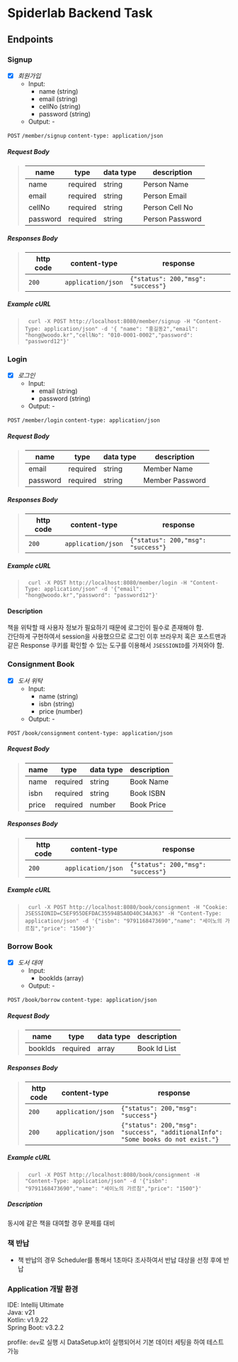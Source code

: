 # Spiderlab Backend Task

## Endpoints

### Signup

- [x] *회원가입*
    - Input:
        - name (string)
        - email (string)
        - cellNo (string)
        - password (string)
    - Output: -

`POST` `/member/signup` `content-type: application/json`

##### Request Body

> | name     | type     | data type | description     |
> |----------|----------|-----------|-----------------|
> | name     | required | string    | Person Name     |
> | email    | required | string    | Person Email    |
> | cellNo   | required | string    | Person Cell No  |
> | password | required | string    | Person Password |


##### Responses Body

> | http code | content-type       | response                                                                   |
> |-----------|--------------------|----------------------------------------------------------------------------|
> | `200`     | `application/json` | `{"status": 200,"msg": "success"}`                                         |

##### Example cURL

> ```text
>  curl -X POST http://localhost:8080/member/signup -H "Content-Type: application/json" -d '{ "name": "홍길동2","email": "hong@woodo.kr","cellNo": "010-0001-0002","password": "password12"}'  
> ```

### Login

- [x] *로그인*
    - Input:
        - email (string)
        - password (string)
    - Output: -

`POST` `/member/login` `content-type: application/json`

##### Request Body

> | name     | type     | data type | description     |
> |----------|----------|-----------|-----------------|
> | email    | required | string    | Member Name     |
> | password | required | string    | Member Password |


##### Responses Body

> | http code | content-type       | response                                                                   |
> |-----------|--------------------|----------------------------------------------------------------------------|
> | `200`     | `application/json` | `{"status": 200,"msg": "success"}`                                         |

##### Example cURL

> ```text
>  curl -X POST http://localhost:8080/member/login -H "Content-Type: application/json" -d '{"email": "hong@woodo.kr","password": "password12"}'  
> ```
 
#### Description
책을 위탁할 때 사용자 정보가 필요하기 때문에 로그인이 필수로 존재해야 함.   
간단하게 구현하여서 session을 사용했으므로 로그인 이후 브라우저 혹은 포스트맨과 같은 Response 쿠키를 확인할 수 있는 도구를 이용해서 `JSESSIONID`를 가져와야 함.

### Consignment Book

- [x] *도서 위탁*
    - Input:
        - name (string)
        - isbn (string)
        - price (number)
    - Output: -

`POST` `/book/consignment` `content-type: application/json`

##### Request Body

> | name     | type     | data type | description |
> |----------|----------|-----------|-------------|
> | name     | required | string    | Book Name   |
> | isbn     | required | string    | Book ISBN   |
> | price    | required | number    | Book Price  |


##### Responses Body

> | http code | content-type       | response                                                                   |
> |-----------|--------------------|----------------------------------------------------------------------------|
> | `200`     | `application/json` | `{"status": 200,"msg": "success"}`                                         |

##### Example cURL

> ```text
>  curl -X POST http://localhost:8080/book/consignment -H "Cookie: JSESSIONID=C5EF955DEFDAC35594B5A0D40C34A363" -H "Content-Type: application/json" -d '{"isbn": "9791168473690","name": "세이노의 가르침","price": "1500"}'  
> ```
 
### Borrow Book
- [x] *도서 대여*
    - Input:
        - bookIds (array)
    - Output: -

`POST` `/book/borrow` `content-type: application/json`

##### Request Body

> | name    | type     | data type | description  |
> |---------|----------|-----------|--------------|
> | bookIds | required | array     | Book Id List |


##### Responses Body

> | http code | content-type       | response                                                                         |
> |-----------|--------------------|----------------------------------------------------------------------------------|
> | `200`     | `application/json` | `{"status": 200,"msg": "success"}`                                               |
> | `200`     | `application/json` | `{"status": 200,"msg": "success", "additionalInfo": "Some books do not exist."}` |

##### Example cURL

> ```text
>  curl -X POST http://localhost:8080/book/consignment -H "Content-Type: application/json" -d '{"isbn": "9791168473690","name": "세이노의 가르침","price": "1500"}'  
> ```
 
##### Description
동시에 같은 책을 대여할 경우 문제를 대비


### 책 반납
- 책 반납의 경우 Scheduler를 통해서 1초마다 조사하여서 반납 대상을 선정 후에 반납 

### Application 개발 환경
IDE: Intellij Ultimate   
Java: v21   
Kotlin: v1.9.22   
Spring Boot: v3.2.2

profile: `dev`로 실행 시 DataSetup.kt이 실행되어서 기본 데이터 세팅을 하여 테스트 가능
